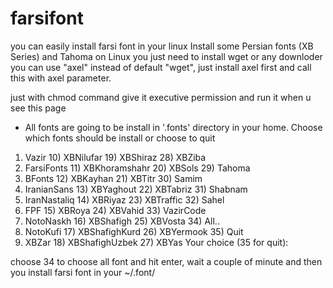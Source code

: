 # farsifont
you can easily install farsi font in your linux
Install some Persian fonts (XB Series) and Tahoma on Linux
you just need to install wget or any downloder
you can use "axel" instead of default "wget", just install axel first and call this
with axel parameter.

just with chmod command give it executive permission and run it
when u see this page

* All fonts are going to be install in '.fonts' directory in your home.
Choose which fonts should be install or choose to quit
1) Vazir	    10) XBNilufar	19) XBShiraz	    28) XBZiba
2) FarsiFonts	    11) XBKhoramshahr	20) XBSols	    29) Tahoma
3) BFonts	    12) XBKayhan	21) XBTitr	    30) Samim
4) IranianSans	    13) XBYaghout	22) XBTabriz	    31) Shabnam
5) IranNastaliq	    14) XBRiyaz		23) XBTraffic	    32) Sahel
6) FPF		    15) XBRoya		24) XBVahid	    33) VazirCode
7) NotoNaskh	    16) XBShafigh	25) XBVosta	    34) All..
8) NotoKufi	    17) XBShafighKurd	26) XBYermook	    35) Quit
9) XBZar	    18) XBShafighUzbek	27) XBYas
Your choice (35 for quit): 

choose 34 to choose all font and hit enter,
wait a couple of minute and then you install farsi font in your ~/.font/

